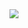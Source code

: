<img src="https://capsule-render.vercel.app/api?type=waving&color=auto&height=230&section=header&text=Goeun Park ㅡ @gogo1den %20&fontSize=40&animation=fadeIn" />

